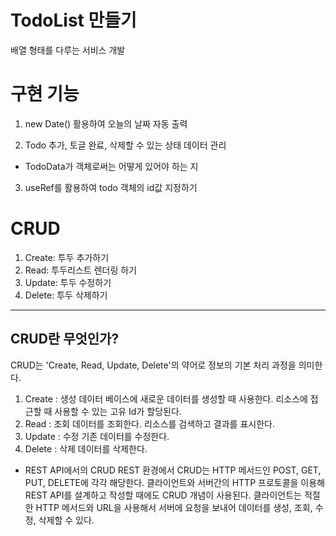 # TodoList 만들기

배열 형태를 다루는 서비스 개발

# 구현 기능

1. new Date() 활용하여 오늘의 날짜 자동 출력

2. Todo 추가, 토글 완료, 삭제할 수 있는 상태 데이터 관리

- TodoData가 객체로써는 어떻게 있어야 하는 지

3. useRef를 활용하여 todo 객체의 id값 지정하기

# CRUD

1. Create: 투두 추가하기
2. Read: 투두리스트 렌더링 하기
3. Update: 투두 수정하기
4. Delete: 투두 삭제하기

---

## CRUD란 무엇인가?

CRUD는 'Create, Read, Update, Delete'의 약어로 정보의 기본 처리 과정을 의미한다.

1. Create : 생성
   데이터 베이스에 새로운 데이터를 생성할 때 사용한다. 리소스에 접근할 때 사용할 수 있는 고유 Id가 할당된다.
2. Read : 조회
   데이터를 조회한다. 리소스를 검색하고 결과를 표시한다.
3. Update : 수정
   기존 데이터를 수정한다.
4. Delete : 삭제
   데이터를 삭제한다.

- REST API에서의 CRUD
  REST 환경에서 CRUD는 HTTP 메서드인 POST, GET, PUT, DELETE에 각각 해당한다. 클라이언트와 서버간의 HTTP 프로토콜을 이용해 REST API를 설계하고 작성할 때에도 CRUD 개념이 사용된다. 클라이언트는 적절한 HTTP 메서드와 URL을 사용해서 서버에 요청을 보내어 데이터를 생성, 조회, 수정, 삭제할 수 있다.
